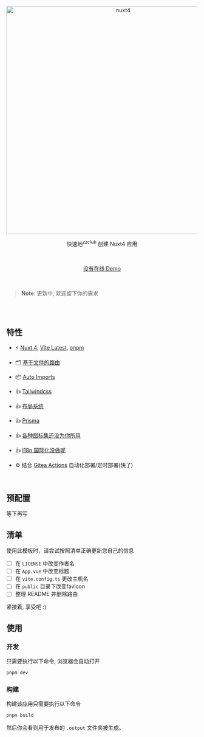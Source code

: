 <p align='center'>
  <img src='https://imgx.zzao.club/api/img/001/001/*Nuxt4*快速启动模板?align=1&vertical=1' alt='nuxt4' width='600'/>
</p>

<p align='center'>
快速地<sup><em>zzclub</em></sup> 创建 Nuxt4 应用
<br>
</p>

<br>

<p align='center'>
<a href="/">没有在线 Demo</a>
</p>

<br>

> **Note**: 更新中, 欢迎留下你的需求

<br>

<br>

## 特性

- ⚡️ [Nuxt 4](https://nuxt.com/docs/getting-started/upgrade#migrating-to-nuxt-4), [Vite Latest](https://github.com/vitejs/vite), [pnpm](https://pnpm.io/)

- 🗂 [基于文件的路由](./app/pages)

- 📦 [Auto Imports]([./src/components](https://nuxt.com/docs/guide/concepts/auto-imports))

- 👍 [Tailwindcss](https://nuxt.com/modules/tailwindcss)

- 👍 [布局系统](./app/layouts)

- 👍 [Prisma](https://prisma.org.cn/docs/orm/overview/introduction/what-is-prisma)

- 👍 [各种图标集还没为你所用](https://iconify.design/)

- 👍 [I18n 国际化没做呢](/)


- ⚙️ 结合 [Gitea Actions](https://github.com/features/actions) 自动化部署/定时部署(快了)


<br>

## 预配置

等下再写

## 清单

使用此模板时，请尝试按照清单正确更新您自己的信息

- [ ] 在 `LICENSE` 中改变作者名
- [ ] 在 `App.vue` 中改变标题
- [ ] 在 `vite.config.ts` 更改主机名
- [ ] 在 `public` 目录下改变favicon
- [ ] 整理 README 并删除路由

紧接着, 享受吧 :)

## 使用

### 开发

只需要执行以下命令, 浏览器会自动打开

```bash
pnpm dev
```

### 构建

构建该应用只需要执行以下命令

```bash
pnpm build
```

然后你会看到用于发布的 `.output` 文件夹被生成。
